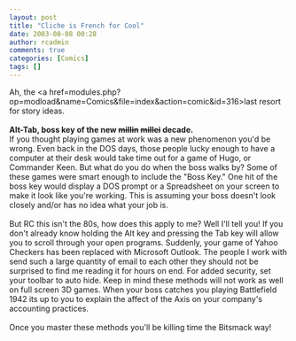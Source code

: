 ```yaml
---
layout: post
title: "Cliche is French for Cool"
date: 2003-08-08 00:28
author: rcadmin
comments: true
categories: [Comics]
tags: []
---
```

Ah, the <a href=modules.php?op=modload&name=Comics&file=index&action=comic&id=316>last resort</a> for story ideas.
<br />
<br />
<b>Alt-Tab, boss key of the new <s>millin</s> <s>millei</s> decade.</b>
<br />
If you thought playing games at work was a new phenomenon you'd be wrong. Even back in the DOS days, those people lucky enough to have a computer at their desk would take time out for a game of Hugo, or Commander Keen. But what do you do when the boss walks by? Some of these games were smart enough to include the "Boss Key." One hit of the boss key would display a DOS prompt or a Spreadsheet on your screen to make it look like you're working. This is assuming your boss doesn't look closely and/or has no idea what your job is. 
<br />
<br />
But RC this isn't the 80s, how does this apply to me? Well I'll tell you! If you don't already know holding the Alt key and pressing the Tab key will allow you to scroll through your open programs. Suddenly, your game of Yahoo Checkers has been replaced with Microsoft Outlook. The people I work with send such a large quantity of email to each other they should not be surprised to find me reading it for hours on end. For added security, set your toolbar to auto hide. Keep in mind these methods will not work as well on full screen 3D games. When your boss catches you playing Battlefield 1942 its up to you to explain the affect of the Axis on your company's accounting practices.
<br />
<br />
Once you master these methods you'll be killing time the Bitsmack way!
<!--more-->
<img src="/http://dl.bitsmack.com/comics/20030808.gif" alt="" />
